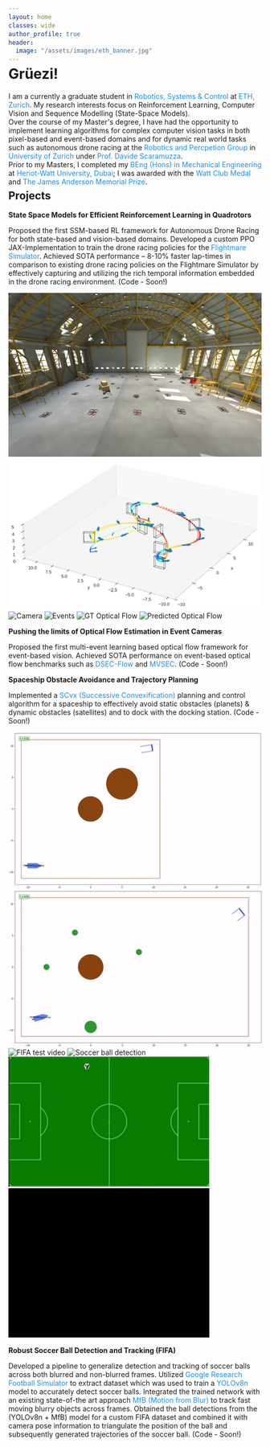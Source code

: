 ```yaml
---
layout: home
classes: wide
author_profile: true
header:
  image: "/assets/images/eth_banner.jpg"
---
```

<h1 id="about" class="small-title" style="padding-top: 40px; margin-top: -50px;">Grüezi!</h1>

<div class="justified-paragraph small-text">
    I am a currently a graduate student in <a href="https://ethz.ch/en/studies/master/degree-programmes/engineering-sciences/robotics-systems-and-control.html" style="color:rgb(33, 140, 227); text-decoration: none;" target="_blank">Robotics, Systems & Control</a> at <a href="https://ethz.ch/en.html" style="color:rgb(33, 140, 227); text-decoration: none;" target="_blank">ETH, Zurich</a>. My research interests focus on Reinforcement Learning, Computer Vision and Sequence Modelling (State-Space Models).
</div>

<div class="justified-paragraph small-text">
    Over the course of my Master's degree, I have had the opportunity to implement learning algorithms for complex computer vision tasks in both pixel-based and event-based domains and for dynamic real world tasks such as autonomous drone racing at the <a href="https://rpg.ifi.uzh.ch/" style="color:rgb(33, 140, 227); text-decoration: none;" target="_blank">Robotics and Percpetion Group</a> in <a href="https://www.uzh.ch/en.html" style="color:rgb(33, 140, 227); text-decoration: none;" target="_blank">University of Zurich</a> under <a href="https://rpg.ifi.uzh.ch/people_scaramuzza.html" style="color:rgb(33, 140, 227); text-decoration: none;" target="_blank">Prof. Davide Scaramuzza</a>.
</div>

<div class="justified-paragraph small-text">
    Prior to my Masters, I completed my <a href="https://www.hw.ac.uk/dubai/study/undergraduate/mechanical-engineering" style="color:rgb(33, 140, 227); text-decoration: none;" target="_blank">BEng (Hons) in Mechanical Engineering</a> at <a href="https://www.hw.ac.uk/dubai/" style="color:rgb(33, 140, 227); text-decoration: none;" target="_blank">Heriot-Watt University, Dubai</a>; I was awarded with the <a href="https://www.hw.ac.uk/alumni/watt-club/medals-prizes.htm" style="color:rgb(33, 140, 227); text-decoration: none;" target="_blank">Watt Club Medal</a> and <a href="https://www.hw.ac.uk/alumni/watt-club/medals-prizes.htm" style="color:rgb(33, 140, 227); text-decoration: none;" target="_blank">The James Anderson Memorial Prize</a>.
</div>

<br>

<h2 id="projects" class="small-title" style="padding-top: 40px; margin-top: -50px;">Projects</h2>

<div class="image-text-container">
    <div class="text-content">
        <p class="project-title"><strong>State Space Models for Efficient Reinforcement Learning in Quadrotors</strong></p>
        <p class="project-desc justified-paragraph">Proposed the first SSM-based RL framework for Autonomous Drone Racing for both state-based and vision-based domains. Developed a custom PPO JAX-Implementation to train the drone racing policies for the <a href="https://uzh-rpg.github.io/flightmare/" style="color:rgb(33, 140, 227); text-decoration: none;" target="_blank">Flightmare Simulator</a>. Achieved SOTA performance – 8-10% faster lap-times in comparison to existing drone racing policies on the Flightmare Simulator by effectively capturing and utilizing the rich temporal information embedded in the drone racing environment. (Code - Soon!)</p>
    </div>
        <div class="grid-container-two-right-column">
        <img src="assets/images/thesis_flight.png" alt="Flightmare Environment" class="grid-item-temp1">
        <img src="assets/images/thesis_track.png" alt="Racetrack Trajectory" class="grid-item-temp1">
    </div>
</div>

<div class="image-text-container">
        <div class="grid-container-four-left">
        <img src="assets/images/sempro_cam.gif" alt="Camera" class="grid-item-temp1">
        <img src="assets/images/sempro_event.gif" alt="Events" class="grid-item-temp1">
        <img src="assets/images/sempro_gt.gif" alt="GT Optical Flow" class="grid-item-temp1">
        <img src="assets/images/sempro_flow.gif" alt="Predicted Optical Flow" class="grid-item-temp1">
    </div>
    <div class="text-content">
        <p class="project-title"><strong>Pushing the limits of Optical Flow Estimation in Event Cameras</strong></p>
        <p class="project-desc justified-paragraph">Proposed the first multi-event learning based optical flow framework for event-based vision. Achieved SOTA performance on event-based optical flow benchmarks such as <a href="https://dsec.ifi.uzh.ch/" style="color:rgb(33, 140, 227); text-decoration: none;" target="_blank">DSEC-Flow</a> and <a href="https://daniilidis-group.github.io/mvsec/" style="color:rgb(33, 140, 227); text-decoration: none;" target="_blank">MVSEC</a>. (Code - Soon!)</p>
    </div>
</div>

<div class="image-text-container">
    <div class="text-content">
        <p class="project-title"><strong>Spaceship Obstacle Avoidance and Trajectory Planning</strong></p>
        <p class="project-desc justified-paragraph">Implemented a <a href="https://arxiv.org/abs/2106.09125" style="color:rgb(33, 140, 227); text-decoration: none;" target="_blank">SCvx (Successive Convexification)</a> planning and control algorithm for a spaceship to effectively avoid static obstacles (planets) & dynamic obstacles (satellites) and to dock with the docking station. (Code - Soon!)</p>
    </div>
        <div class="grid-container-two-right-column">
        <img src="assets/images/dock.gif" alt="Docking" class="grid-item-temp1">
        <img src="assets/images/sat_dock.gif" alt="Docking with satellites" class="grid-item-temp1">
    </div>
</div>

<div class="image-text-container">
        <div class="grid-container-four-left">
        <img src="assets/images/fifa.gif" alt="FIFA test video" class="grid-item-temp1">
        <img src="assets/images/detection.gif" alt="Soccer ball detection" class="grid-item-temp1">
        <img src="assets/images/track_2d.gif" alt="2-D Trajectory" class="grid-item-temp1">
        <img src="assets/images/track_3d.gif" alt="3-D Trajectory" class="grid-item-temp1">
    </div>
    <div class="text-content">
        <p class="project-title"><strong>Robust Soccer Ball Detection and Tracking (FIFA) </strong></p>
        <p class="project-desc justified-paragraph">Developed a pipeline to generalize detection and tracking of soccer balls across both blurred and non-blurred frames. Utilized <a href="https://research.google/blog/introducing-google-research-football-a-novel-reinforcement-learning-environment/" style="color:rgb(33, 140, 227); text-decoration: none;" target="_blank">Google Research Football Simulator</a> to extract dataset which was used to train a <a href="https://docs.ultralytics.com/models/yolov8/" style="color:rgb(33, 140, 227); text-decoration: none;" target="_blank">YOLOv8n</a> model to accurately detect soccer balls. Integrated the trained network with an existing state-of-the art approach <a href="https://arxiv.org/abs/2111.14465" style="color:rgb(33, 140, 227); text-decoration: none;" target="_blank">MfB (Motion from Blur)</a> to track fast moving blurry objects across frames. Obtained the ball detections from the (YOLOv8n + MfB) model for a custom FIFA dataset and combined it with camera pose information to triangulate the position of the ball and subsequently generated trajectories of the soccer ball. (Code - Soon!)</p>
    </div>
</div>
